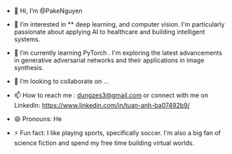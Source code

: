 - 👋 Hi, I’m @PakeNguyen

- 👀 I’m interested in ** deep learning, and computer vision. I'm particularly passionate about applying AI to healthcare and building intelligent systems.

- 🌱 I’m currently learning PyTorch . I'm exploring the latest advancements in generative adversarial networks and their applications in image synthesis.

- 💞️ I’m looking to collaborate on ...

- 📫 How to reach me : dungzes3@gmail.com or connect with me on Linkedln: https://www.linkedin.com/in/tuan-anh-ba07492b9/

- 😄 Pronouns: He

- ⚡ Fun fact: I like playing sports, specifically soccer. I'm also a big fan of science fiction and spend my free time building virtual worlds.


<!---
PakeNguyen/PakeNguyen is a ✨ special ✨ repository because its `README.md` (this file) appears on your GitHub profile.
You can click the Preview link to take a look at your changes.
--->
